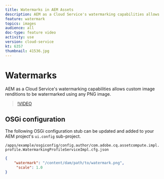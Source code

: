 ```yaml
---
title: Watermarks in AEM Assets
description: AEM as a Cloud Service's watermarking capabilities allows custom image renditions to be watermarked using any PNG image.
feature: watermark
topics: images
audience: all
doc-type: feature video
activity: use
version: cloud-service
kt: 6357
thumbnail: 41536.jpg
---
```


# Watermarks

AEM as a Cloud Service's watermarking capabilities allows custom image renditions to be watermarked using any PNG image.

>[!VIDEO](https://video.tv.adobe.com/v/41536/?quality=12&learn=on)

## OSGi configuration

The following OSGi configuration stub can be updated and added to your AEM project's `ui.config` sub-project. 

`/apps/example/osgiconfig/config.author/com.adobe.cq.assetcompute.impl.profile.WatermarkingProfileServiceImpl.cfg.json`

```json
{
    "watermark": "/content/dam/path/to/watermark.png",
     "scale": 1.0
}
```